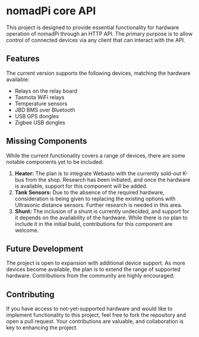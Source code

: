 # nomadPi core API

This project is designed to provide essential functionality for hardware operation of nomadPi through an HTTP API. The primary purpose is to allow control of connected devices via any client that can interact with the API.

## Features

The current version supports the following devices, matching the hardware available:

* Relays on the relay board
* Tasmota WiFi relays
* Temperature sensors
* JBD BMS over Bluetooth
* USB GPS dongles
* Zigbee USB dongles

## Missing Components

While the current functionality covers a range of devices, there are some notable components yet to be included:

1. **Heater:** The plan is to integrate Webasto with the currently sold-out K-bus from the shop. Research has been initiated, and once the hardware is available, support for this component will be added.
2. **Tank Sensors:** Due to the absence of the required hardware, consideration is being given to replacing the existing options with Ultrasonic distance sensors. Further research is needed in this area.
3. **Shunt:** The inclusion of a shunt is currently undecided, and support for it depends on the availability of the hardware. While there is no plan to include it in the initial build, contributions for this component are welcome.

## Future Development

The project is open to expansion with additional device support. As more devices become available, the plan is to extend the range of supported hardware. Contributions from the community are highly encouraged.

## Contributing

If you have access to not-yet-supported hardware and would like to implement functionality to this project, feel free to fork the repository and open a pull request. Your contributions are valuable, and collaboration is key to enhancing the project.
